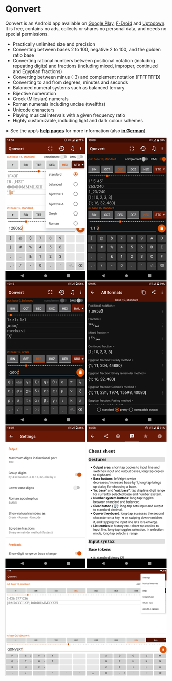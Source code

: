 # Qonvert
Qonvert is an Android app available on [Google Play](https://play.google.com/store/apps/details?id=org.tessoft.qonvert), [F-Droid](https://f-droid.org/packages/org.tessoft.qonvert/) and [Uptodown](https://qonvert.en.uptodown.com/android). It is free, contains no ads, collects or shares no personal data, and needs no special permissions.

* Practically unlimited size and precision
* Converting between bases 2 to 100, negative 2 to 100, and the golden ratio base
* Converting rational numbers between positional notation (including repeating digits) and fractions (including mixed, improper, continued and Egyptian fractions)
* Converting between minus (-3) and complement notation (FFFFFFFD)
* Converting to and from degrees, minutes and seconds
* Balanced numeral systems such as balanced ternary
* Bijective numeration
* Greek (Milesian) numerals
* Roman numerals including unciae (twelfths)
* Unicode characters
* Playing musical intervals with a given frequency ratio
* Highly customizable, including light and dark colour schemes

➤ See the app’s **[help pages](https://lemizh.conlang.org/home/qonvert.php)** for more information (also **[in German](https://lemizh.conlang.org/home/qonvert.php?lang=de)**).

<img src="fastlane/metadata/android/en-US/images/phoneScreenshots/1.png" width="250px" alt="Converting an integer number"> <img src="fastlane/metadata/android/en-US/images/phoneScreenshots/2.png" width="250px" alt="Converting a rational number"> <img src="fastlane/metadata/android/en-US/images/phoneScreenshots/3.png" width="250px" alt="Converting a Greek numeral"> <img src="fastlane/metadata/android/en-US/images/phoneScreenshots/4.png" width="250px" alt="Display all formats"> <img src="fastlane/metadata/android/en-US/images/phoneScreenshots/5.png" width="250px" alt="App settings"> <img src="fastlane/metadata/android/en-US/images/phoneScreenshots/6.png" width="250px" alt="Cheat sheet"> <img src="fastlane/metadata/android/en-US/images/tenInchScreenshots/1.png" width="633px" alt="Tablet">
